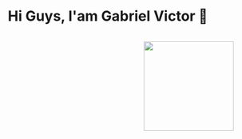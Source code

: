 <h1 align="center">Hi Guys, I'am Gabriel Victor 👋
  
<div>
  <br>
  <img align="right" height="180em" src="https://github-readme-stats.vercel.app/api/top-langs/?username=GabrielHidaN&layout=compact&langs_count=16&theme=neon"/>
</div>


